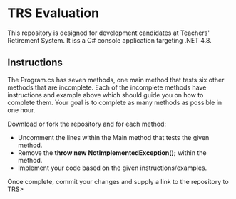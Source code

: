 # TRS Evaluation
This repository is designed for development candidates at Teachers' Retirement System. It iss a C# console application targeting .NET 4.8.

## Instructions
The Program.cs has seven methods, one main method that tests six other methods that are incomplete. Each of the incomplete methods have instructions and example above which should guide you on how to complete them. Your goal is to complete as many methods as possible in one hour. 

Download or fork the repository and for each method:

 - Uncomment the lines within the Main method that tests the given method.
 - Remove the **throw new NotImplementedException();** within the method.
 - Implement your code based on the given instructions/examples.

Once complete, commit your changes and supply a link to the repository to TRS>
